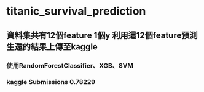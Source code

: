 <h1> titanic_survival_prediction  

<h2>資料集共有12個feature 1個y 利用這12個feature預測生還的結果上傳至kaggle

<h3>使用RandomForestClassifier、XGB、SVM


<h3>kaggle Submissions 0.78229  
